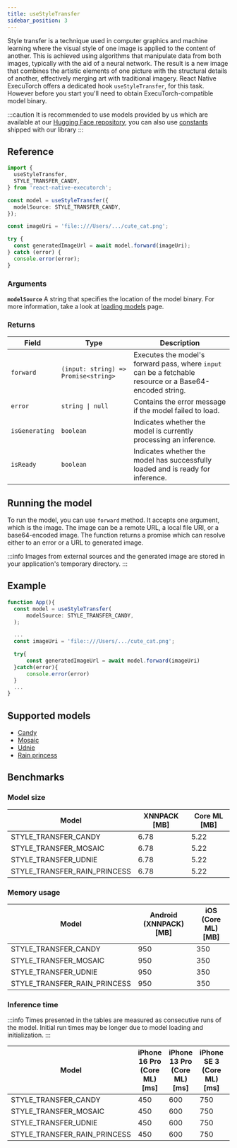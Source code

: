 ```yaml
---
title: useStyleTransfer
sidebar_position: 3
---
```


Style transfer is a technique used in computer graphics and machine learning where the visual style of one image is applied to the content of another. This is achieved using algorithms that manipulate data from both images, typically with the aid of a neural network. The result is a new image that combines the artistic elements of one picture with the structural details of another, effectively merging art with traditional imagery. React Native ExecuTorch offers a dedicated hook `useStyleTransfer`, for this task. However before you start you'll need to obtain ExecuTorch-compatible model binary.

:::caution
It is recommended to use models provided by us which are available at our [Hugging Face repository](https://huggingface.co/software-mansion/react-native-executorch-style-transfer-candy), you can also use [constants](https://github.com/software-mansion/react-native-executorch/tree/main/src/constants/modelUrls.ts) shipped with our library
:::

## Reference

```typescript
import {
  useStyleTransfer,
  STYLE_TRANSFER_CANDY,
} from 'react-native-executorch';

const model = useStyleTransfer({
  modelSource: STYLE_TRANSFER_CANDY,
});

const imageUri = 'file::///Users/.../cute_cat.png';

try {
  const generatedImageUrl = await model.forward(imageUri);
} catch (error) {
  console.error(error);
}
```

### Arguments

**`modelSource`**
A string that specifies the location of the model binary. For more information, take a look at [loading models](../fundamentals/loading-models.md) page.

### Returns

| Field          | Type                                 | Description                                                                                              |
| -------------- | ------------------------------------ | -------------------------------------------------------------------------------------------------------- |
| `forward`      | `(input: string) => Promise<string>` | Executes the model's forward pass, where `input` can be a fetchable resource or a Base64-encoded string. |
| `error`        | <code>string &#124; null</code>      | Contains the error message if the model failed to load.                                                  |
| `isGenerating` | `boolean`                            | Indicates whether the model is currently processing an inference.                                        |
| `isReady`      | `boolean`                            | Indicates whether the model has successfully loaded and is ready for inference.                          |

## Running the model

To run the model, you can use `forward` method. It accepts one argument, which is the image. The image can be a remote URL, a local file URI, or a base64-encoded image. The function returns a promise which can resolve either to an error or a URL to generated image.

:::info
Images from external sources and the generated image are stored in your application's temporary directory.
:::

## Example

```typescript
function App(){
  const model = useStyleTransfer(
      modelSource: STYLE_TRANSFER_CANDY,
  );

  ...
  const imageUri = 'file::///Users/.../cute_cat.png';

  try{
      const generatedImageUrl = await model.forward(imageUri)
  }catch(error){
      console.error(error)
  }
  ...
}
```

## Supported models

- [Candy](https://github.com/pytorch/examples/tree/main/fast_neural_style)
- [Mosaic](https://github.com/pytorch/examples/tree/main/fast_neural_style)
- [Udnie](https://github.com/pytorch/examples/tree/main/fast_neural_style)
- [Rain princess](https://github.com/pytorch/examples/tree/main/fast_neural_style)

## Benchmarks

### Model size

| Model                        | XNNPACK [MB] | Core ML [MB] |
| ---------------------------- | ------------ | ----------- |
| STYLE_TRANSFER_CANDY         | 6.78         | 5.22        |
| STYLE_TRANSFER_MOSAIC        | 6.78         | 5.22        |
| STYLE_TRANSFER_UDNIE         | 6.78         | 5.22        |
| STYLE_TRANSFER_RAIN_PRINCESS | 6.78         | 5.22        |

### Memory usage

| Model                        | Android (XNNPACK) [MB] | iOS (Core ML) [MB] |
| ---------------------------- | ---------------------- | ----------------- |
| STYLE_TRANSFER_CANDY         | 950                    | 350               |
| STYLE_TRANSFER_MOSAIC        | 950                    | 350               |
| STYLE_TRANSFER_UDNIE         | 950                    | 350               |
| STYLE_TRANSFER_RAIN_PRINCESS | 950                    | 350               |

### Inference time

:::info
Times presented in the tables are measured as consecutive runs of the model. Initial run times may be longer due to model loading and initialization.
:::

| Model                        | iPhone 16 Pro (Core ML) [ms] | iPhone 13 Pro (Core ML) [ms] | iPhone SE 3 (Core ML) [ms] | Samsung Galaxy S24 (XNNPACK) [ms] | OnePlus 12 (XNNPACK) [ms] |
| ---------------------------- | --------------------------- | --------------------------- | ------------------------- | --------------------------------- | ------------------------- |
| STYLE_TRANSFER_CANDY         | 450                         | 600                         | 750                       | 1650                              | 1800                      |
| STYLE_TRANSFER_MOSAIC        | 450                         | 600                         | 750                       | 1650                              | 1800                      |
| STYLE_TRANSFER_UDNIE         | 450                         | 600                         | 750                       | 1650                              | 1800                      |
| STYLE_TRANSFER_RAIN_PRINCESS | 450                         | 600                         | 750                       | 1650                              | 1800                      |
